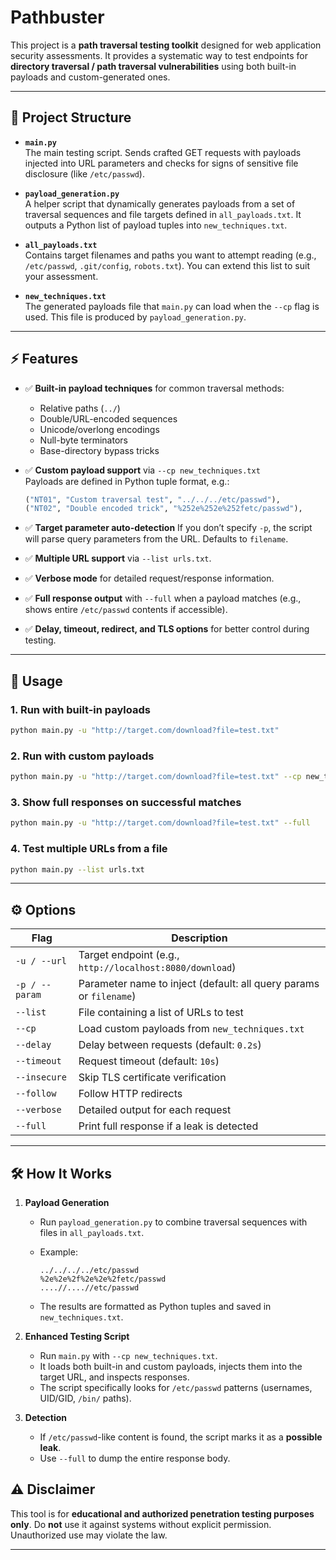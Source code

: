 # Pathbuster

This project is a **path traversal testing toolkit** designed for web application security assessments. It provides a systematic way to test endpoints for **directory traversal / path traversal vulnerabilities** using both built-in payloads and custom-generated ones.

---

## 📂 Project Structure

- **`main.py`**  
  The main testing script. Sends crafted GET requests with payloads injected into URL parameters and checks for signs of sensitive file disclosure (like `/etc/passwd`).

- **`payload_generation.py`**  
  A helper script that dynamically generates payloads from a set of traversal sequences and file targets defined in `all_payloads.txt`. It outputs a Python list of payload tuples into `new_techniques.txt`.

- **`all_payloads.txt`**  
  Contains target filenames and paths you want to attempt reading (e.g., `/etc/passwd`, `.git/config`, `robots.txt`). You can extend this list to suit your assessment.

- **`new_techniques.txt`**  
  The generated payloads file that `main.py` can load when the `--cp` flag is used. This file is produced by `payload_generation.py`.

---

## ⚡ Features

- ✅ **Built-in payload techniques** for common traversal methods:
  - Relative paths (`../`)
  - Double/URL-encoded sequences
  - Unicode/overlong encodings
  - Null-byte terminators
  - Base-directory bypass tricks

- ✅ **Custom payload support** via `--cp new_techniques.txt`  
  Payloads are defined in Python tuple format, e.g.:
  ```python
  ("NT01", "Custom traversal test", "../../../etc/passwd"),
  ("NT02", "Double encoded trick", "%252e%252e%252fetc/passwd"),


* ✅ **Target parameter auto-detection**
  If you don’t specify `-p`, the script will parse query parameters from the URL. Defaults to `filename`.

* ✅ **Multiple URL support** via `--list urls.txt`.

* ✅ **Verbose mode** for detailed request/response information.

* ✅ **Full response output** with `--full` when a payload matches (e.g., shows entire `/etc/passwd` contents if accessible).

* ✅ **Delay, timeout, redirect, and TLS options** for better control during testing.

---

## 🚀 Usage

### 1. Run with built-in payloads

```bash
python main.py -u "http://target.com/download?file=test.txt"
```

### 2. Run with custom payloads

```bash
python main.py -u "http://target.com/download?file=test.txt" --cp new_techniques.txt
```

### 3. Show full responses on successful matches

```bash
python main.py -u "http://target.com/download?file=test.txt" --full
```

### 4. Test multiple URLs from a file

```bash
python main.py --list urls.txt
```

---

## ⚙️ Options

| Flag           | Description                                                        |
| -------------- | ------------------------------------------------------------------ |
| `-u / --url`   | Target endpoint (e.g., `http://localhost:8080/download`)           |
| `-p / --param` | Parameter name to inject (default: all query params or `filename`) |
| `--list`       | File containing a list of URLs to test                             |
| `--cp`         | Load custom payloads from `new_techniques.txt`                     |
| `--delay`      | Delay between requests (default: `0.2s`)                           |
| `--timeout`    | Request timeout (default: `10s`)                                   |
| `--insecure`   | Skip TLS certificate verification                                  |
| `--follow`     | Follow HTTP redirects                                              |
| `--verbose`    | Detailed output for each request                                   |
| `--full`       | Print full response if a leak is detected                          |

---

## 🛠 How It Works

1. **Payload Generation**

   * Run `payload_generation.py` to combine traversal sequences with files in `all_payloads.txt`.
   * Example:

     ```
     ../../../../etc/passwd
     %2e%2e%2f%2e%2e%2fetc/passwd
     ....//....//etc/passwd
     ```
   * The results are formatted as Python tuples and saved in `new_techniques.txt`.

2. **Enhanced Testing Script**

   * Run `main.py` with `--cp new_techniques.txt`.
   * It loads both built-in and custom payloads, injects them into the target URL, and inspects responses.
   * The script specifically looks for `/etc/passwd` patterns (usernames, UID/GID, `/bin/` paths).

3. **Detection**

   * If `/etc/passwd`-like content is found, the script marks it as a **possible leak**.
   * Use `--full` to dump the entire response body.

## ⚠️ Disclaimer

This tool is for **educational and authorized penetration testing purposes only**.
Do **not** use it against systems without explicit permission. Unauthorized use may violate the law.

---
